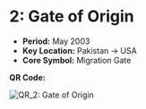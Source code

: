 # 2: Gate of Origin

- **Period:** May 2003
- **Key Location:** Pakistan → USA
- **Core Symbol:** Migration Gate

**QR Code:**

![QR_2: Gate of Origin](Chapter_2_QR.png)
